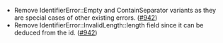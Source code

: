 - Remove IdentifierError::Empty and ContainSeparator variants as they
  are special cases of other existing errors.
  ([\#942](https://github.com/cosmos/ibc-rs/pull/942))
- Remove IdentifierError::InvalidLength::length field since it can be
  deduced from the id.
  ([\#942](https://github.com/cosmos/ibc-rs/pull/942))
